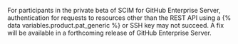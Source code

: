 For participants in the private beta of SCIM for GitHub Enterprise Server, authentication for requests to resources other than the REST API using a {% data variables.product.pat_generic %} or SSH key may not succeed. A fix will be available in a forthcoming release of GitHub Enterprise Server.

